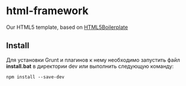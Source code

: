 # html-framework

Our HTML5 template, based on [HTML5Boilerplate](https://github.com/h5bp/html5-boilerplate)

## Install

Для установки Grunt и плагинов к нему необходимо запустить файл **install.bat** в директории dev или выполнить следующую команду:

```shell
npm install --save-dev
```